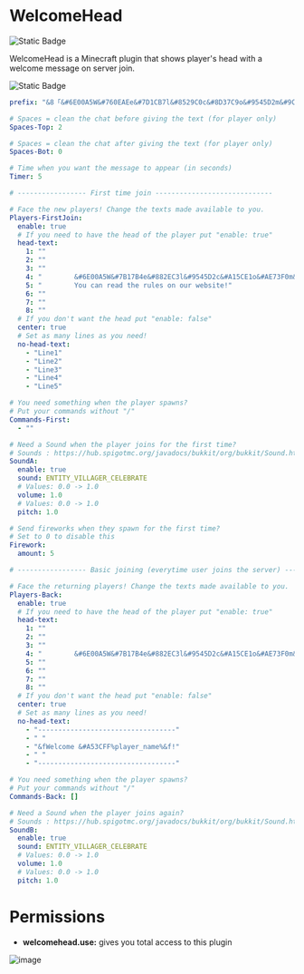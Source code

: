 # WelcomeHead
![Static Badge](https://img.shields.io/badge/Version-v1.0-brightgreen?logo=files&logoColor=ffffff&color=799aca)

WelcomeHead is a Minecraft plugin that shows player's head with a welcome message on server join.

![Static Badge](https://img.shields.io/badge/config.yml-brightgreen?logo=files&logoColor=ffffff)

```yaml
prefix: "&8「&#6E00A5W&#760EAEe&#7D1CB7l&#8529C0c&#8D37C9o&#9545D2m&#9C53DBe&#A461E4H&#AC6EEDe&#B37CF6a&#BB8AFFd&8」&7» &f"

# Spaces = clean the chat before giving the text (for player only)
Spaces-Top: 2

# Spaces = clean the chat after giving the text (for player only)
Spaces-Bot: 0

# Time when you want the message to appear (in seconds)
Timer: 5

# ----------------- First time join -----------------------------

# Face the new players! Change the texts made available to you.
Players-FirstJoin:
  enable: true
  # If you need to have the head of the player put "enable: true"
  head-text:
    1: ""
    2: ""
    3: ""
    4: "        &#6E00A5W&#7B17B4e&#882EC3l&#9545D2c&#A15CE1o&#AE73F0m&#BB8AFFe &#A53CFF%player_name%&f!"
    5: "        You can read the rules on our website!"
    6: ""
    7: ""
    8: ""
  # If you don't want the head put "enable: false"
  center: true
  # Set as many lines as you need!
  no-head-text:
    - "Line1"
    - "Line2"
    - "Line3"
    - "Line4"
    - "Line5"

# You need something when the player spawns?
# Put your commands without "/"
Commands-First:
  - ""

# Need a Sound when the player joins for the first time?
# Sounds : https://hub.spigotmc.org/javadocs/bukkit/org/bukkit/Sound.html
SoundA:
  enable: true
  sound: ENTITY_VILLAGER_CELEBRATE
  # Values: 0.0 -> 1.0
  volume: 1.0
  # Values: 0.0 -> 1.0
  pitch: 1.0

# Send fireworks when they spawn for the first time?
# Set to 0 to disable this
Firework:
  amount: 5

# ----------------- Basic joining (everytime user joins the server) -----------------------------

# Face the returning players! Change the texts made available to you.
Players-Back:
  enable: true
  # If you need to have the head of the player put "enable: true"
  head-text:
    1: ""
    2: ""
    3: ""
    4: "        &#6E00A5W&#7B17B4e&#882EC3l&#9545D2c&#A15CE1o&#AE73F0m&#BB8AFFe &#A53CFF%player_name%&#FFFFFF!"
    5: ""
    6: ""
    7: ""
    8: ""
  # If you don't want the head put "enable: false"
  center: true
  # Set as many lines as you need!
  no-head-text:
    - "----------------------------------"
    - " "
    - "&fWelcome &#A53CFF%player_name%&f!"
    - " "
    - "----------------------------------"

# You need something when the player spawns?
# Put your commands without "/"
Commands-Back: []

# Need a Sound when the player joins again?
# Sounds : https://hub.spigotmc.org/javadocs/bukkit/org/bukkit/Sound.html
SoundB:
  enable: true
  sound: ENTITY_VILLAGER_CELEBRATE
  # Values: 0.0 -> 1.0
  volume: 1.0
  # Values: 0.0 -> 1.0
  pitch: 1.0
```
# Permissions
- **welcomehead.use:** gives you total access to this plugin

![image](https://github.com/user-attachments/assets/a2e74113-2b93-41bd-a2c2-9fe5923ab2e0)

